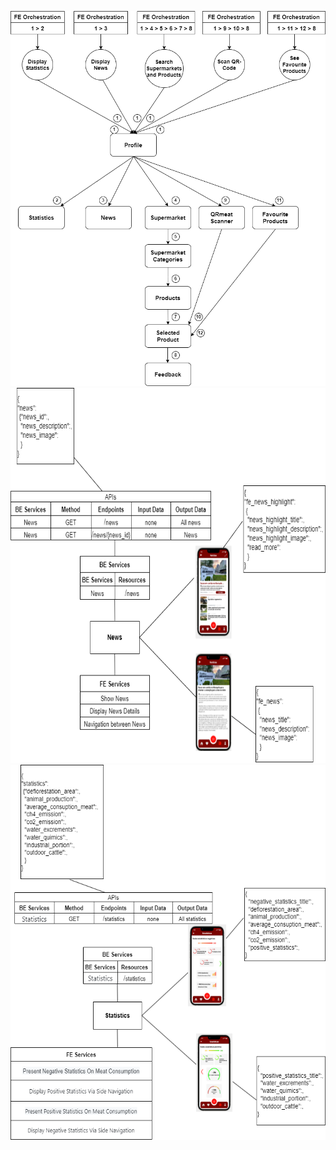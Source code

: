 <img src="./FE_orchestration.png" alt="FE_orchestration" width="600" height="600"></td>
<img src="./BE_BlueprintNews.png" alt="BE_BlueprintNews" width="600" height="600"></td>
<img src="./BE_BlueprintStatistics.png" alt="BE_BlueprintStatistics" width="600" height="600"></td>
